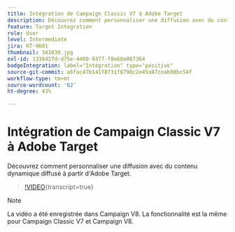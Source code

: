 ```yaml
---
title: Intégration de Campaign Classic V7 à Adobe Target
description: Découvrez comment personnaliser une diffusion avec du contenu dynamique diffusé à partir d'Adobe Target.
feature: Target Integration
role: User
level: Intermediate
jira: KT-9601
thumbnail: 341030.jpg
exl-id: 1338427d-d75e-4480-9377-f8e68e067364
badgeIntegration: label="Intégration" type="positive"
source-git-commit: a6fac47b141f8731f8798c2e45a87ceab08bc54f
workflow-type: tm+mt
source-wordcount: '62'
ht-degree: 43%

---
```


# Intégration de Campaign Classic V7 à Adobe Target

Découvrez comment personnaliser une diffusion avec du contenu dynamique diffusé à partir d&#39;Adobe Target.

>[!VIDEO](https://video.tv.adobe.com/v/3453259?quality=12&learn=on&captions=fre_fr){transcript=true}

>[!NOTE]
> La vidéo a été enregistrée dans Campaign V8. La fonctionnalité est la même pour Campaign Classic V7 et Campaign V8.
